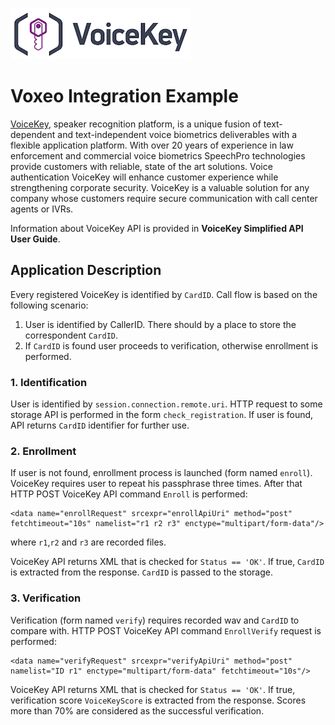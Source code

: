 [![image](img/voicekey.png)](http://speechpro-usa.com/product/voice_authentication/voicekey)

Voxeo Integration Example
================
[VoiceKey](http://speechpro-usa.com/product/voice_authentication/voicekey), speaker recognition platform, is a unique fusion of text-dependent and text-independent voice biometrics deliverables with a flexible application platform. With over 20 years of experience in law enforcement and commercial voice biometrics SpeechPro technologies provide customers with reliable, state of the art solutions. Voice authentication VoiceKey will enhance customer experience while strengthening corporate security. VoiceKey is a valuable solution for any company whose customers require secure communication with call center agents or IVRs.

Information about VoiceKey API is provided in **VoiceKey Simplified API User Guide**.

Application Description
------
Every registered VoiceKey is identified by `CardID`. Call flow is based on the following scenario:

1. User is identified by CallerID. There should by a place to store the correspondent `CardID`.
2. If `CardID` is found user proceeds to verification, otherwise enrollment is performed.

### 1. Identification
User is identified by `session.connection.remote.uri`. HTTP request to some storage API is performed in the form `check_registration`. If user is found, API returns `CardID` identifier for further use. 

### 2. Enrollment
If user is not found, enrollment process is launched (form named `enroll`). VoiceKey requires user to repeat his passphrase three times. After that HTTP POST VoiceKey API command `Enroll` is performed:

    <data name="enrollRequest" srcexpr="enrollApiUri" method="post" 
    fetchtimeout="10s" namelist="r1 r2 r3" enctype="multipart/form-data"/>
    
where `r1`,`r2` and `r3` are recorded files.

VoiceKey API returns XML that is checked for `Status == 'OK'`. If true, `CardID` is extracted from the response. `CardID` is passed to the storage.

### 3. Verification
Verification (form named `verify`) requires recorded wav and `CardID` to compare with. HTTP POST VoiceKey API command `EnrollVerify` request is performed:

	<data name="verifyRequest" srcexpr="verifyApiUri" method="post" 
	namelist="ID r1" enctype="multipart/form-data" fetchtimeout="10s"/>
	
VoiceKey API returns XML that is checked for `Status == 'OK'`. If true, verification score `VoiceKeyScore` is extracted from the response. Scores more than 70% are considered as the successful verification.

	
	
	